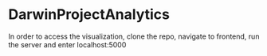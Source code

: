 # DarwinProjectAnalytics

In order to access the visualization, clone the repo, navigate to frontend, run the server and enter localhost:5000